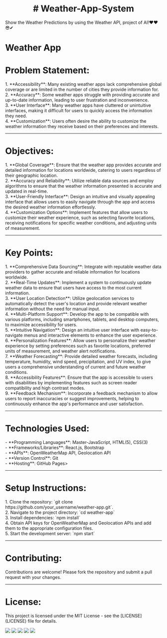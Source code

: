 <center><h1># Weather-App-System</h1></center>
Show the Weather Predictions by using the Weather API, project of AI!❤❤😎✔
<br>
<h1>Weather App</h1>

<h1>Problem Statement:</h1>
<p>
1. **Accessibility**: Many existing weather apps lack comprehensive global coverage or are limited in the number of cities they provide information for.<br>
2. **Accuracy**: Some weather apps struggle with providing accurate and up-to-date information, leading to user frustration and inconvenience.<br>
3. **User Interface**: Many weather apps have cluttered or unintuitive interfaces, making it difficult for users to quickly access the information they need.<br>
4. **Customization**: Users often desire the ability to customize the weather information they receive based on their preferences and interests.<br>
</p>
<hr>

<h1>Objectives:</h1>
<p>
1. **Global Coverage**: Ensure that the weather app provides accurate and detailed information for locations worldwide, catering to users regardless of their geographic location.<br>
2. **Accuracy and Reliability**: Utilize reliable data sources and employ algorithms to ensure that the weather information presented is accurate and updated in real-time.<br>
3. **User-Friendly Interface**: Design an intuitive and visually appealing interface that allows users to easily navigate through the app and access the desired weather information effortlessly.<br>
4. **Customization Options**: Implement features that allow users to customize their weather experience, such as selecting favorite locations, receiving notifications for specific weather conditions, and adjusting units of measurement.<br>
</p>
<hr>

<h1>Key Points:</h1>
<p>
1. **Comprehensive Data Sourcing**: Integrate with reputable weather data providers to gather accurate and reliable information for locations worldwide.<br>
2. **Real-Time Updates**: Implement a system to continuously update weather data to ensure that users have access to the most current information.<br>
3. **User Location Detection**: Utilize geolocation services to automatically detect the user's location and provide relevant weather information without the need for manual input.<br>
4. **Multi-Platform Support**: Develop the app to be compatible with various platforms, including smartphones, tablets, and desktop computers, to maximize accessibility for users.<br>
5. **Intuitive Navigation**: Design an intuitive user interface with easy-to-navigate menus and interactive elements to enhance the user experience.<br>
6. **Personalization Features**: Allow users to personalize their weather experience by setting preferences such as favorite locations, preferred units of measurement, and weather alert notifications.<br>
7. **Weather Forecasting**: Provide detailed weather forecasts, including temperature, humidity, wind speed, precipitation, and UV index, to give users a comprehensive understanding of current and future weather conditions.<br>
8. **Accessibility Features**: Ensure that the app is accessible to users with disabilities by implementing features such as screen reader compatibility and high contrast modes.<br>
9. **Feedback Mechanism**: Incorporate a feedback mechanism to allow users to report inaccuracies or suggest improvements, helping to continuously enhance the app's performance and user satisfaction.<br>
</p>
<hr>

<h1>Technologies Used:</h1>
<p>
- **Programming Languages**: Master-JavaScript, HTML(5), CSS(3)<br>
- **Frameworks/Libraries**: React.js, Bootstrap<br>
- **APIs**: OpenWeatherMap API, Geolocation API<br>
- **Version Control**: Git<br>
- **Hosting**: GitHub Pages><br>
</p>
<hr>

<h1>Setup Instructions:</h1>
<p>
1. Clone the repository: `git clone https://github.com/your_username/weather-app.git`.<br>
2. Navigate to the project directory: `cd weather-app`<br>
3. Install dependencies: `npm install`<br>
4. Obtain API keys for OpenWeatherMap and Geolocation APIs and add them to the appropriate configuration files.<br>
5. Start the development server: `npm start`<br>
</p>
<hr>

<h1>Contributing:</h1>
<p>
Contributions are welcome! Please fork the repository and submit a pull request with your changes.<br>
</p>
<hr>

<h1>License:</h1>
<p>This project is licensed under the MIT License - see the [LICENSE](LICENSE) file for details.</p>

<img src="https://raw.githubusercontent.com/trinib/trinib/a5f17399d881c5651a89bfe4a621014b08346cf0/images/marquee2.svg">
<img src="https://camo.githubusercontent.com/42e1b5782fffe784476d846af83c9d4bf17a324d657834084028ff12b0ea2b69/68747470733a2f2f6769746875622d726561646d652d6461696c792d71756f7465732d7472696e69622e76657263656c2e6170702f6170693f7468656d653d6d65726b6f2663617465676f72793d70726f6772616d6d696e6726626f726465723d7472756526626f726465725f636f6c6f723d62646632353926626f726465725f77696474683d3326626f726465725f7261646975733d343026666f6e743d6e65775f726f636b6572">
<img src="https://camo.githubusercontent.com/63b38e7e49d04296e1e37605b328b9c81d00efa010f39c8d2e191062d6797198/68747470733a2f2f71756f7465732d6769746875622d726561646d652e76657263656c2e6170702f6170693f7468656d653d6d65726b6f26626f726465723d74727565">
<img src="https://raw.githubusercontent.com/trinib/trinib/a5f17399d881c5651a89bfe4a621014b08346cf0/images/marquee.svg">
<img src="https://raw.githubusercontent.com/trinib/trinib/82213791fa9ff58d3ca768ddd6de2489ec23ffca/images/footer.svg">
